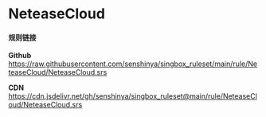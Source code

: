 # NeteaseCloud

#### 规则链接

**Github**
https://raw.githubusercontent.com/senshinya/singbox_ruleset/main/rule/NeteaseCloud/NeteaseCloud.srs

**CDN**
https://cdn.jsdelivr.net/gh/senshinya/singbox_ruleset@main/rule/NeteaseCloud/NeteaseCloud.srs